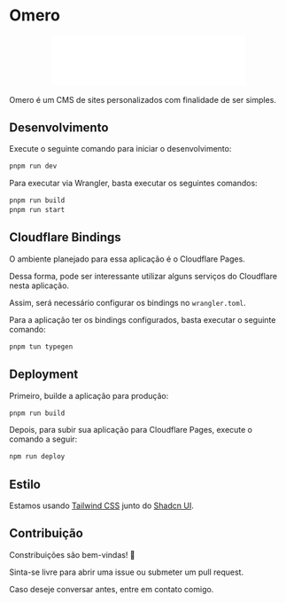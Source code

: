 # Omero

<div style="text-align: center;">
  <img src="./logo.svg" alt="Omero Logo" width="350" />
</div>

Omero é um CMS de sites personalizados com finalidade de ser simples.

## Desenvolvimento

Execute o seguinte comando para iniciar o desenvolvimento:

```sh
pnpm run dev
```

Para executar via Wrangler, basta executar os seguintes comandos:

```sh
pnpm run build
pnpm run start
```

## Cloudflare Bindings

O ambiente planejado para essa aplicação é o Cloudflare Pages.

Dessa forma, pode ser interessante utilizar alguns serviços do Cloudflare nesta aplicação.

Assim, será necessário configurar os bindings no `wrangler.toml`.

Para a aplicação ter os bindings configurados, basta executar o seguinte comando:

```sh
pnpm tun typegen
```

## Deployment

Primeiro, builde a aplicação para produção:

```sh
pnpm run build
```

Depois, para subir sua aplicação para Cloudflare Pages, execute o comando a seguir:

```sh
npm run deploy
```

## Estilo

Estamos usando [Tailwind CSS](https://tailwindcss.com/) junto do [Shadcn UI](https://ui.shadcn.com/).

## Contribuição

Constribuições são bem-vindas! 🎉

Sinta-se livre para abrir uma issue ou submeter um pull request.

Caso deseje conversar antes, entre em contato comigo.
